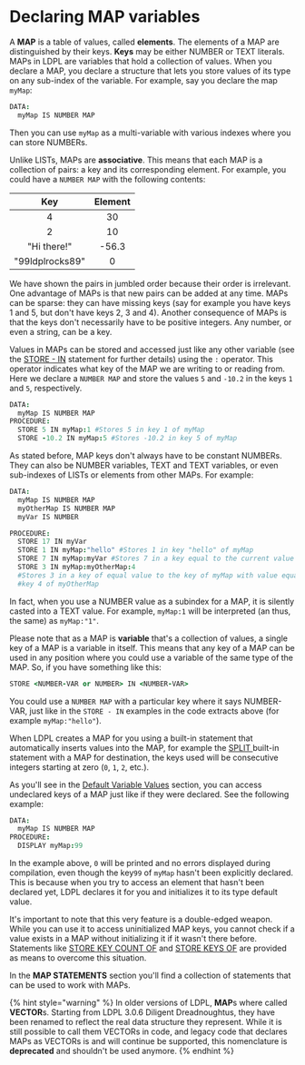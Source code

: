 # Declaring MAP variables

A **MAP** is a table of values, called **elements**. The elements of a MAP are distinguished by their keys. **Keys** may be either NUMBER or TEXT literals. MAPs in LDPL are variables that hold a collection of values. When you declare a MAP, you declare a structure that lets you store values of its type on any sub-index of the variable. For example, say you declare the map `myMap`:

```coffeescript
DATA:
  myMap IS NUMBER MAP
```

Then you can use `myMap` as a multi-variable with various indexes where you can store NUMBERs.

Unlike LISTs, MAPs are **associative**. This means that each MAP is a collection of pairs: a key and its corresponding element. For example, you could have a `NUMBER MAP` with the following contents:

| Key | Element |
| :---: | :---: |
| 4 | 30 |
| 2 | 10 |
| "Hi there!" | -56.3 |
| "99ldplrocks89" | 0 |

We have shown the pairs in jumbled order because their order is irrelevant. One advantage of MAPs is that new pairs can be added at any time. MAPs can be sparse: they can have missing keys \(say for example you have keys 1 and 5, but don't have keys 2, 3 and 4\). Another consequence of MAPs is that the keys don't necessarily have to be positive integers. Any number, or even a string, can be a key.

Values in MAPs can be stored and accessed just like any other variable \(see the [STORE - IN](../control-flow-statements/store-in.md) statement for further details\) using the `:` operator. This operator indicates what key of the MAP we are writing to or reading from. Here we declare a `NUMBER MAP` and store the values `5` and `-10.2` in the keys `1` and `5`, respectively.

```coffeescript
DATA:
  myMap IS NUMBER MAP
PROCEDURE:
  STORE 5 IN myMap:1 #Stores 5 in key 1 of myMap
  STORE -10.2 IN myMap:5 #Stores -10.2 in key 5 of myMap
```

As stated before, MAP keys don't always have to be constant NUMBERs. They can also be NUMBER variables, TEXT and TEXT variables, or even sub-indexes of LISTs or elements from other MAPs. For example:

```coffeescript
DATA:
  myMap IS NUMBER MAP
  myOtherMap IS NUMBER MAP
  myVar IS NUMBER

PROCEDURE:
  STORE 17 IN myVar
  STORE 1 IN myMap:"hello" #Stores 1 in key "hello" of myMap
  STORE 7 IN myMap:myVar #Stores 7 in a key equal to the current value of myVar
  STORE 3 IN myMap:myOtherMap:4
  #Stores 3 in a key of equal value to the key of myMap with value equal to
  #key 4 of myOtherMap
```

In fact, when you use a NUMBER value as a subindex for a MAP, it is silently casted into a TEXT value. For example, `myMap:1` will be interpreted \(an thus, the same\) as `myMap:"1"`.

Please note that as a MAP is **variable** that's a collection of values, a single key of a MAP is a variable in itself. This means that any key of a MAP can be used in any position where you could use a variable of the same type of the MAP. So, if you have something like this:

```coffeescript
STORE <NUMBER-VAR or NUMBER> IN <NUMBER-VAR>
```

You could use a `NUMBER MAP` with a particular key where it says NUMBER-VAR, just like in the `STORE - IN` examples in the code extracts above \(for example `myMap:"hello"`\).

When LDPL creates a MAP for you using a built-in statement that automatically inserts values into the MAP, for example the [SPLIT ](../text-statements/split-by-in.md)built-in statement with a MAP for destination, the keys used will be consecutive integers starting at zero \(`0`, `1`, `2`, etc.\).

As you'll see in the [Default Variable Values](default-variable-values.md) section, you can access undeclared keys of a MAP just like if they were declared. See the following example:

```coffeescript
DATA:
  myMap IS NUMBER MAP
PROCEDURE:
  DISPLAY myMap:99
```

In the example above, `0` will be printed and no errors displayed during compilation, even though the key`99` of `myMap` hasn't been explicitly declared. This is because when you try to access an element that hasn't been declared yet, LDPL declares it for you and initializes it to its type default value.

It's important to note that this very feature is a double-edged weapon. While you can use it to access uninitialized MAP keys, you cannot check if a value exists in a MAP without initializing it if it wasn't there before. Statements like [STORE KEY COUNT OF](../vector-statements/store-index-count-of-in.md) and [STORE KEYS OF](../vector-statements/store-indices-of-in.md) are provided as means to overcome this situation.

In the **MAP STATEMENTS** section you'll find a collection of statements that can be used to work with MAPs.

{% hint style="warning" %}
In older versions of LDPL, **MAP**s where called **VECTOR**s. Starting from LDPL 3.0.6 Diligent Dreadnoughtus, they have been renamed to reflect the real data structure they represent. While it is still possible to call them VECTORs in code, and legacy code that declares MAPs as VECTORs is and will continue be supported, this nomenclature is **deprecated** and shouldn't be used anymore.
{% endhint %}
